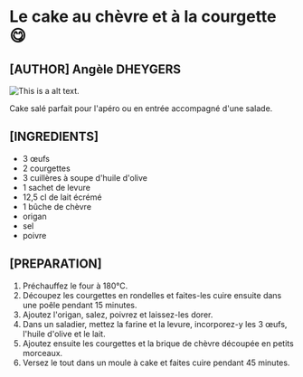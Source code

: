 # Le cake au chèvre et à la courgette 😋

## [AUTHOR] Angèle DHEYGERS

![This is a alt text.](https://img.cuisineaz.com/660x660/2013/12/20/i48119-cake-courgettes-chevre.webp "Miam 😋")

Cake salé parfait pour l'apéro ou en entrée accompagné d'une salade.

## [INGREDIENTS]

* 3 œufs
* 2 courgettes
* 3 cuillères à soupe d'huile d'olive
* 1 sachet de levure
* 12,5 cl de lait écrémé
* 1 bûche de chèvre
* origan
* sel
* poivre

## [PREPARATION]

1. Préchauffez le four à 180°C.
2. Découpez les courgettes en rondelles et faites-les cuire ensuite dans une poêle pendant 15 minutes. 
3. Ajoutez l'origan, salez, poivrez et laissez-les dorer.
4. Dans un saladier, mettez la farine et la levure, incorporez-y les 3 œufs, l'huile d'olive et le lait.
5. Ajoutez ensuite les courgettes et la brique de chèvre découpée en petits morceaux.
6. Versez le tout dans un moule à cake et faites cuire pendant 45 minutes.